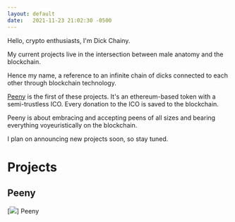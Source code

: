 ```yaml
---
layout: default
date:   2021-11-23 21:02:30 -0500
---
```

Hello, crypto enthusiasts, I'm Dick Chainy.

My current projects live in the intersection between male anatomy and the blockchain.

Hence my name, a reference to an infinite chain of dicks connected to each other through blockchain technology.

[Peeny](peenytoken.com) is the first of these projects. It's an ethereum-based token with a semi-trustless ICO. Every donation to the ICO is saved to the blockchain.

Peeny is about embracing and accepting peens of all sizes and bearing everything voyeuristically on the blockchain.

I plan on announcing new projects soon, so stay tuned.

# Projects

## Peeny
[<img src="http://peenytoken.com/assets/peeny10.svg">]
Peeny

